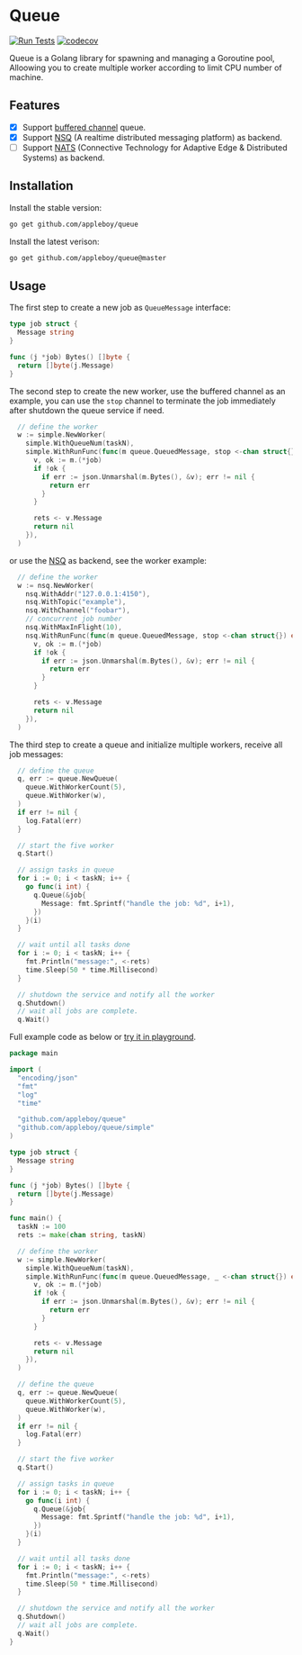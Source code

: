 # Queue

[![Run Tests](https://github.com/appleboy/queue/actions/workflows/go.yml/badge.svg?branch=master)](https://github.com/appleboy/queue/actions/workflows/go.yml)
[![codecov](https://codecov.io/gh/appleboy/queue/branch/master/graph/badge.svg?token=V8A1WA0P5E)](https://codecov.io/gh/appleboy/queue)

Queue is a Golang library for spawning and managing a Goroutine pool, Alloowing you to create multiple worker according to limit CPU number of machine.

## Features

* [x] Support [buffered channel](https://gobyexample.com/channel-buffering) queue.
* [x] Support [NSQ](https://nsq.io/) (A realtime distributed messaging platform) as backend.
* [ ] Support [NATS](https://nats.io/) (Connective Technology for Adaptive Edge & Distributed Systems) as backend.

## Installation

Install the stable version:

```sh
go get github.com/appleboy/queue
```

Install the latest verison:

```sh
go get github.com/appleboy/queue@master
```

## Usage

The first step to create a new job as `QueueMessage` interface:

```go
type job struct {
  Message string
}

func (j *job) Bytes() []byte {
  return []byte(j.Message)
}
```

The second step to create the new worker, use the buffered channel as an example, you can use the `stop` channel to terminate the job immediately after shutdown the queue service if need.

```go
  // define the worker
  w := simple.NewWorker(
    simple.WithQueueNum(taskN),
    simple.WithRunFunc(func(m queue.QueuedMessage, stop <-chan struct{}) error {
      v, ok := m.(*job)
      if !ok {
        if err := json.Unmarshal(m.Bytes(), &v); err != nil {
          return err
        }
      }

      rets <- v.Message
      return nil
    }),
  )
```

or use the [NSQ](https://nsq.io/) as backend, see the worker example:

```go
  // define the worker
  w := nsq.NewWorker(
    nsq.WithAddr("127.0.0.1:4150"),
    nsq.WithTopic("example"),
    nsq.WithChannel("foobar"),
    // concurrent job number
    nsq.WithMaxInFlight(10),
    nsq.WithRunFunc(func(m queue.QueuedMessage, stop <-chan struct{}) error {
      v, ok := m.(*job)
      if !ok {
        if err := json.Unmarshal(m.Bytes(), &v); err != nil {
          return err
        }
      }

      rets <- v.Message
      return nil
    }),
  )
```

The third step to create a queue and initialize multiple workers, receive all job messages:

```go
  // define the queue
  q, err := queue.NewQueue(
    queue.WithWorkerCount(5),
    queue.WithWorker(w),
  )
  if err != nil {
    log.Fatal(err)
  }

  // start the five worker
  q.Start()

  // assign tasks in queue
  for i := 0; i < taskN; i++ {
    go func(i int) {
      q.Queue(&job{
        Message: fmt.Sprintf("handle the job: %d", i+1),
      })
    }(i)
  }

  // wait until all tasks done
  for i := 0; i < taskN; i++ {
    fmt.Println("message:", <-rets)
    time.Sleep(50 * time.Millisecond)
  }

  // shutdown the service and notify all the worker
  q.Shutdown()
  // wait all jobs are complete.
  q.Wait()
```

Full example code as below or [try it in playground](https://play.golang.org/p/yaTUoYxdcaK).

```go
package main

import (
  "encoding/json"
  "fmt"
  "log"
  "time"

  "github.com/appleboy/queue"
  "github.com/appleboy/queue/simple"
)

type job struct {
  Message string
}

func (j *job) Bytes() []byte {
  return []byte(j.Message)
}

func main() {
  taskN := 100
  rets := make(chan string, taskN)

  // define the worker
  w := simple.NewWorker(
    simple.WithQueueNum(taskN),
    simple.WithRunFunc(func(m queue.QueuedMessage, _ <-chan struct{}) error {
      v, ok := m.(*job)
      if !ok {
        if err := json.Unmarshal(m.Bytes(), &v); err != nil {
          return err
        }
      }

      rets <- v.Message
      return nil
    }),
  )

  // define the queue
  q, err := queue.NewQueue(
    queue.WithWorkerCount(5),
    queue.WithWorker(w),
  )
  if err != nil {
    log.Fatal(err)
  }

  // start the five worker
  q.Start()

  // assign tasks in queue
  for i := 0; i < taskN; i++ {
    go func(i int) {
      q.Queue(&job{
        Message: fmt.Sprintf("handle the job: %d", i+1),
      })
    }(i)
  }

  // wait until all tasks done
  for i := 0; i < taskN; i++ {
    fmt.Println("message:", <-rets)
    time.Sleep(50 * time.Millisecond)
  }

  // shutdown the service and notify all the worker
  q.Shutdown()
  // wait all jobs are complete.
  q.Wait()
}
```
